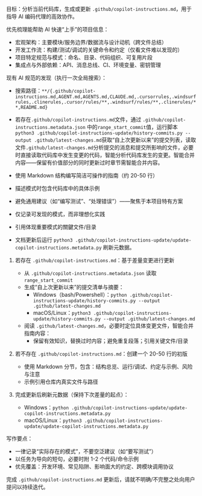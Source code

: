 目标：分析当前代码库，生成或更新 `.github/copilot-instructions.md`，用于指导 AI 编码代理的高效协作。

优先梳理能帮助 AI 快速“上手”的项目信息：

- 宏观架构：主要模块/服务边界/数据流与设计动机（跨文件总结）
- 开发工作流：构建/测试/调试的关键命令和约定（仅看文件难以发现的）
- 项目特定规范与模式：命名、目录、代码组织、可复用片段
- 集成点与外部依赖：API、消息总线、CI、环境变量、密钥管理

现有 AI 规范的发现（执行一次全局搜索）：

- 搜索路径：`**/{.github/copilot-instructions.md,AGENT.md,AGENTS.md,CLAUDE.md,.cursorrules,.windsurfrules,.clinerules,.cursor/rules/**,.windsurf/rules/**,.clinerules/**,README.md}`

- 若存在`.github/copilot-instructions.md`文件，通过 `.github/copilot-instructions.metadata.json` 中的`range_start_commit`值，运行脚本`python3 .github/copilot-instructions-update/history-commits.py --output .github/latest-changes.md`获取“自上次更新以来”的提交列表，读取文件`.github/latest-changes.md`分析提交的消息和提交所影响的文件，必要时直接读取代码库中发生变更的代码，智能分析代码库发生的变更。智能合并内容——保留有价值部分的同时更新过时章节需智能合并内容。
- 使用 Markdown 结构编写简洁可操作的指南（约 20-50 行）
- 描述模式时包含代码库中的具体示例
- 避免通用建议（如“编写测试”、“处理错误”）——聚焦于本项目特有方案
- 仅记录可发现的模式，而非理想化实践
- 引用体现重要模式的關鍵文件/目录
- 文档更新后运行 `python3 .github/copilot-instructions-update/update-copilot-instructions.metadata.py` 刷新元数据。

1) 若存在 `.github/copilot-instructions.md`：基于差量变更进行更新
	- 从 `.github/copilot-instructions.metadata.json` 读取 `range_start_commit`
	- 生成“自上次更新以来”的提交清单与摘要：
	  - Windows（bash/Powershell）：`python .github/copilot-instructions-update/history-commits.py --output .github/latest-changes.md`
	  - macOS/Linux：`python3 .github/copilot-instructions-update/history-commits.py --output .github/latest-changes.md`
	- 阅读 `.github/latest-changes.md`，必要时定位具体变更文件，智能合并指南内容：
	  - 保留有效知识，替换过时内容；避免重复段落；引用关键文件/目录

2) 若不存在 `.github/copilot-instructions.md`：创建一个 20-50 行的初版
	- 使用 Markdown 分节，包含：结构总览、运行/调试、约定与示例、风险与注意
	- 示例引用仓库内真实文件与路径

3) 完成更新后刷新元数据（保持下次差量的起点）：
	- Windows：`python .github/copilot-instructions-update/update-copilot-instructions.metadata.py`
	- macOS/Linux：`python3 .github/copilot-instructions-update/update-copilot-instructions.metadata.py`

写作要点：

- 一律记录“实际存在的模式”，不要空泛建议（如“要写测试”）
- 以任务为导向的短句，必要时附 1-2 个代码/命令示例
- 优先覆盖：开发环境、常见陷阱、影响面大的约定、跨模块调用协议

完成 `.github/copilot-instructions.md` 更新后，请就不明确/不完整之处向用户提问以持续迭代。
